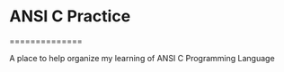 # ANSI C Practice
==============

A place to help organize my learning of ANSI C Programming Language
